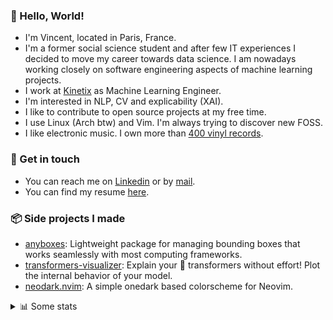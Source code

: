### 👋 Hello, World!

- I'm Vincent, located in Paris, France.
- I'm a former social science student and after few IT experiences I decided to move my career towards data science. I am nowadays working closely on software engineering aspects of machine learning projects.
- I work at [Kinetix](https://www.kinetix.tech/) as Machine Learning Engineer.
- I'm interested in NLP, CV and explicability (XAI).
- I like to contribute to open source projects at my free time.
- I use Linux (Arch btw) and Vim. I'm always trying to discover new FOSS.
- I like electronic music. I own more than [400 vinyl records](https://www.discogs.com/user/Voigt_Kampff/collection).

### 🔗 Get in touch

- You can reach me on [Linkedin](https://www.linkedin.com/in/vincent-duchauffour-3a9641155/) or by [mail](mailto:vincent.duchauffour@proton.me).
- You can find my resume [here](https://raw.githubusercontent.com/VDuchauffour/resume/main/resume.pdf).

### 📦 Side projects I made

- [anyboxes](https://github.com/VDuchauffour/anyboxes): Lightweight package for managing bounding boxes that works seamlessly with most computing frameworks.
- [transformers-visualizer](https://github.com/VDuchauffour/transformers-visualizer): Explain your 🤗 transformers without effort! Plot the internal behavior of your model. 
- [neodark.nvim](https://github.com/VDuchauffour/neodark.nvim): A simple onedark based colorscheme for Neovim.

<details><summary>📊 Some stats</summary>  
  
<p align="center">
  <img alt="VDuchauffour's github stats" src="https://github-readme-stats.vercel.app/api?username=VDuchauffour&include_all_commits=true&show_icons=true&theme=react"/>
  <br />
  <img alt="VDuchauffour's streak stats" src="https://streak-stats.demolab.com?user=VDuchauffour&theme=react"/>
  <br />
  <img alt="VDuchauffour's language stats" src="https://github-readme-stats.vercel.app/api/top-langs/?username=VDuchauffour&count_private=true&include_all_commits=true&show_icons=true&layout=compact&theme=react"/>
  <!--   <br />
  <img alt="VDuchauffour's Wakatime stats" src="https://github-readme-stats.vercel.app/api/wakatime?username=VDuchauffour&theme=react"/> -->
</p>

#### 🧭 Wakatime stats
<!--START_SECTION:waka-->
![Code Time](http://img.shields.io/badge/Code%20Time-725%20hrs%2033%20mins-blue)

![Lines of code](https://img.shields.io/badge/From%20Hello%20World%20I%27ve%20Written-45.4%20thousand%20lines%20of%20code-blue)

**🐱 My GitHub Data** 

> 📦 36.8 kB Used in GitHub's Storage 
 > 
> 🏆 1,545 Contributions in the Year 2023
 > 
> 🚫 Not Opted to Hire
 > 
> 📜 7 Public Repositories 
 > 
> 🔑 1 Private Repositories 
 > 
**I'm a Night 🦉** 

```text
🌞 Morning                29 commits          ██░░░░░░░░░░░░░░░░░░░░░░░   06.95 % 
🌆 Daytime                137 commits         ████████░░░░░░░░░░░░░░░░░   32.85 % 
🌃 Evening                135 commits         ████████░░░░░░░░░░░░░░░░░   32.37 % 
🌙 Night                  116 commits         ███████░░░░░░░░░░░░░░░░░░   27.82 % 
```
📅 **I'm Most Productive on Wednesday** 

```text
Monday                   98 commits          ██████░░░░░░░░░░░░░░░░░░░   23.50 % 
Tuesday                  46 commits          ███░░░░░░░░░░░░░░░░░░░░░░   11.03 % 
Wednesday                116 commits         ███████░░░░░░░░░░░░░░░░░░   27.82 % 
Thursday                 53 commits          ███░░░░░░░░░░░░░░░░░░░░░░   12.71 % 
Friday                   46 commits          ███░░░░░░░░░░░░░░░░░░░░░░   11.03 % 
Saturday                 14 commits          █░░░░░░░░░░░░░░░░░░░░░░░░   03.36 % 
Sunday                   44 commits          ███░░░░░░░░░░░░░░░░░░░░░░   10.55 % 
```


📊 **This Week I Spent My Time On** 

```text
💬 Programming Languages: 
Python                   13 mins             █████████████░░░░░░░░░░░░   53.55 % 
CSS                      8 mins              █████████░░░░░░░░░░░░░░░░   35.45 % 
Markdown                 1 min               █░░░░░░░░░░░░░░░░░░░░░░░░   04.73 % 
Text                     1 min               █░░░░░░░░░░░░░░░░░░░░░░░░   04.51 % 
sh                       0 secs              ░░░░░░░░░░░░░░░░░░░░░░░░░   00.95 % 
```


 Last Updated on 25/06/2023 00:52:23 UTC
<!--END_SECTION:waka-->
</details>
